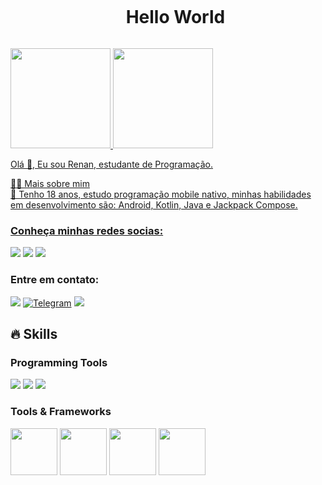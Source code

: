 <!--título-->
<div id="user-content-toc">
  <ul align="center">
    <summary><h1 style="display: inline-block">Hello World</h1></summary>
</div>

<div>
<a href="https://github.com/Nanbispo">
<img loading="lazy" height="160em" src="https://github-readme-stats.vercel.app/api/top-langs/?username=Nanbispo&layout=compact&langs_count=7&theme=dracula&include_all_commits=true&count_private=true"/>
<img loading="lazy" height="160em" src="https://github-readme-stats.vercel.app/api?username=Nanbispo&show_icons=true&theme=dracula&include_all_commits=true&count_private=true"/>
</div>
  <!--->
<p>
  Olá 👋, Eu sou Renan, estudante de Programação.
</p>
<!--->

<!-- Dropdown -->
  <summary>👨‍💻 Mais sobre mim</summary>
 💬 Tenho 18 anos, estudo programação mobile nativo, minhas habilidades em desenvolvimento são: Android, Kotlin, Java e Jackpack Compose.
<!-- Links -->

### Conheça minhas redes socias:  
  <a href="https://www.instagram.com/nanbispo_/" target="_blank"><img loading="lazy" src="https://img.shields.io/badge/-Instagram-%23E4405F?style=for-the-badge&logo=instagram&logoColor=white" target="_blank"></a>
  <a href="https://www.linkedin.com/in/renan-de-jesus-bispo-78a576243/" target="_blank"><img loading="lazy" src="https://img.shields.io/badge/-LinkedIn-%230077B5?style=for-the-badge&logo=linkedin&logoColor=white" target="_blank"></a>
  <a href="https://twitter.com/RenanBispo07" target="_blank"><img loading="lazy" src="https://img.shields.io/badge/-Twitter-000?style=for-the-badge&logo=X&logoColor=white" target="_blank"></a>

### Entre em contato:
  <a href="https://discord.com/channels/.renanbispo" target="_blank"><img loading="lazy" src="https://img.shields.io/badge/-Discord-1E0BFF?style=for-the-badge&logo=discord&logoColor=white" target="_blank"></a>
  [![Telegram](https://img.shields.io/badge/Telegram-fff?style=for-the-badge&logo=telegram&logoColor=2CA5E0)](https://t.me/RenanBispo)
  <a href = "mailto:renanjesusbispo@gmail.com"><img loading="lazy" src="https://img.shields.io/badge/Gmail-D14836?style=for-the-badge&logo=gmail&logoColor=white" target="_blank"></a>


## 🔥 Skills
<!--->
  <div>
    <h3>Programming Tools</h3>
    <a href="https://kotlinlang.org/" target="_blank"><img loading="lazy" src="https://img.shields.io/badge/-Kotlin-6959CD?style=for-the-badge&logo=Kotlin&logoColor=white" target="_blank"></a>
    <a href="https://docs.oracle.com/en/java/" target="_blank"><img loading="lazy" src="https://img.shields.io/badge/-Java-FF6347?style=for-the-badge&logo=Oracle&logoColor=white" target="_blank"></a>
    <a href="https://developer.android.com/jetpack/compose?gclid=Cj0KCQiAsburBhCIARIsAExmsu6AH45pT9nNviWEE8fk8I4ObpnJ7OeZvfpv9SvV8SrDWhc9ThZB_j0aAtKmEALw_wcB&gclsrc=aw.ds&hl=pt-br" target="_blank"><img loading="lazy" src="https://img.shields.io/badge/-Compose-8FBC8F?style=for-the-badge&logo=Jetpackcompose&logoColor=white" target="_blank"></a>
  </div>
  <!--->
  <div>
    <h3>Tools & Frameworks</h3>
    <img src="https://cdn.jsdelivr.net/gh/devicons/devicon/icons/androidstudio/androidstudio-original.svg" height="75" width="75"/>
    <img src="https://cdn.jsdelivr.net/gh/devicons/devicon/icons/android/android-original.svg" height="75" width="75"/>
    <img src="https://cdn.jsdelivr.net/gh/devicons/devicon/icons/gradle/gradle-plain.svg" height="75" width="75"/>
    <img src="https://cdn.jsdelivr.net/gh/devicons/devicon/icons/git/git-original.svg" height="75" width="75"/>
          
  </div>
  
 

